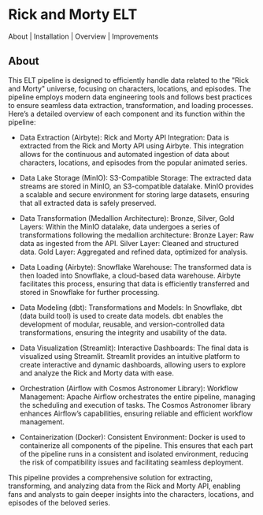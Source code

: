# Rick and Morty ELT

About | Installation | Overview | Improvements

## About

This ELT pipeline is designed to efficiently handle data related to the "Rick and Morty" universe, focusing on characters, locations, and episodes. The pipeline employs modern data engineering tools and follows best practices to ensure seamless data extraction, transformation, and loading processes. Here’s a detailed overview of each component and its function within the pipeline:

* Data Extraction (Airbyte):
    Rick and Morty API Integration: Data is extracted from the Rick and Morty API using Airbyte. This integration allows for the continuous and automated ingestion of data about characters, locations, and episodes from the popular animated series.

* Data Lake Storage (MinIO):
    S3-Compatible Storage: The extracted data streams are stored in MinIO, an S3-compatible datalake. MinIO provides a scalable and secure environment for storing large datasets, ensuring that all extracted data is safely preserved.

* Data Transformation (Medallion Architecture):
    Bronze, Silver, Gold Layers: Within the MinIO datalake, data undergoes a series of transformations following the medallion architecture:
        Bronze Layer: Raw data as ingested from the API.
        Silver Layer: Cleaned and structured data.
        Gold Layer: Aggregated and refined data, optimized for analysis.

* Data Loading (Airbyte):
    Snowflake Warehouse: The transformed data is then loaded into Snowflake, a cloud-based data warehouse. Airbyte facilitates this process, ensuring that data is efficiently transferred and stored in Snowflake for further processing.

* Data Modeling (dbt):
    Transformations and Models: In Snowflake, dbt (data build tool) is used to create data models. dbt enables the development of modular, reusable, and version-controlled data transformations, ensuring the integrity and usability of the data.

* Data Visualization (Streamlit):
    Interactive Dashboards: The final data is visualized using Streamlit. Streamlit provides an intuitive platform to create interactive and dynamic dashboards, allowing users to explore and analyze the Rick and Morty data with ease.

* Orchestration (Airflow with Cosmos Astronomer Library):
    Workflow Management: Apache Airflow orchestrates the entire pipeline, managing the scheduling and execution of tasks. The Cosmos Astronomer library enhances Airflow’s capabilities, ensuring reliable and efficient workflow management.

* Containerization (Docker):
    Consistent Environment: Docker is used to containerize all components of the pipeline. This ensures that each part of the pipeline runs in a consistent and isolated environment, reducing the risk of compatibility issues and facilitating seamless deployment.

This pipeline provides a comprehensive solution for extracting, transforming, and analyzing data from the Rick and Morty API, enabling fans and analysts to gain deeper insights into the characters, locations, and episodes of the beloved series.